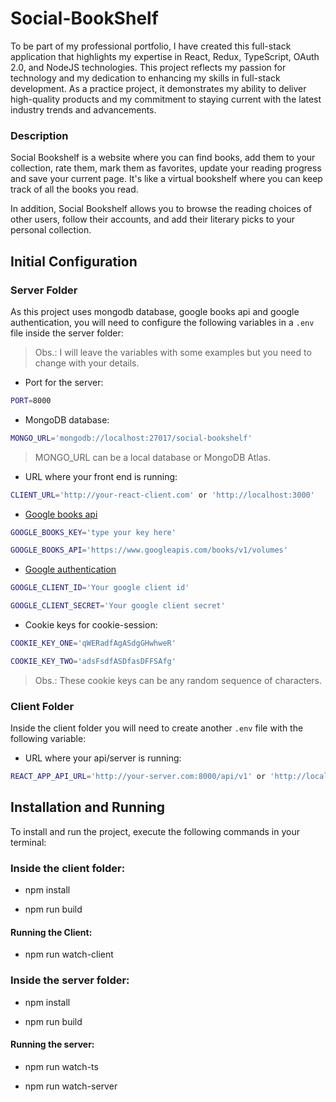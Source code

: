# Social-BookShelf

To be part of my professional portfolio, I have created this full-stack application that highlights my expertise in React, Redux, TypeScript, OAuth 2.0, and NodeJS technologies. This project reflects my passion for technology and my dedication to enhancing my skills in full-stack development. As a practice project, it demonstrates my ability to deliver high-quality products and my commitment to staying current with the latest industry trends and advancements.

### Description
Social Bookshelf is a website where you can find books, add them to your collection, rate them, mark them as favorites, update your reading progress and save your current page. It's like a virtual bookshelf where you can keep track of all the books you read.

In addition, Social Bookshelf allows you to browse the reading choices of other users, follow their accounts, and add their literary picks to your personal collection.

## Initial Configuration
### Server Folder
As this project uses mongodb database, google books api and google authentication, you will need to configure the following variables in a `.env` file inside the server folder:

> Obs.: I will leave the variables with some examples but you need to change with your details.

 * Port for the server:
``` bash
PORT=8000
```

* MongoDB database:
``` bash
MONGO_URL='mongodb://localhost:27017/social-bookshelf'
```
> MONGO_URL can be a local database or MongoDB Atlas.

* URL where your front end is running:
``` bash
CLIENT_URL='http://your-react-client.com' or 'http://localhost:3000'
```

* [Google books api](https://developers.google.com/books/docs/v1/using?hl=en)
``` bash
GOOGLE_BOOKS_KEY='type your key here'
```
``` bash
GOOGLE_BOOKS_API='https://www.googleapis.com/books/v1/volumes'
```

* [Google authentication](https://developers.google.com/identity/protocols/oauth2?hl=en)
``` bash
GOOGLE_CLIENT_ID='Your google client id'
```
``` bash
GOOGLE_CLIENT_SECRET='Your google client secret'
```

* Cookie keys for cookie-session:
``` bash
COOKIE_KEY_ONE='qWERadfAgASdgGHwhweR' 
```
``` bash
COOKIE_KEY_TWO='adsFsdfASDfasDFFSAfg'
```
> Obs.: These cookie keys can be any random sequence of characters.

### Client Folder
Inside the client folder you will need to create another `.env` file with the following variable:

* URL where your api/server is running:
``` bash
REACT_APP_API_URL='http://your-server.com:8000/api/v1' or 'http://localhost:8000/api/v1'
```

## Installation and Running

To install and run the project, execute the following commands in your terminal:

### Inside the client folder:

- npm install

- npm run build

#### Running the Client:

- npm run watch-client

### Inside the server folder:

- npm install

- npm run build

#### Running the server:

- npm run watch-ts

- npm run watch-server
